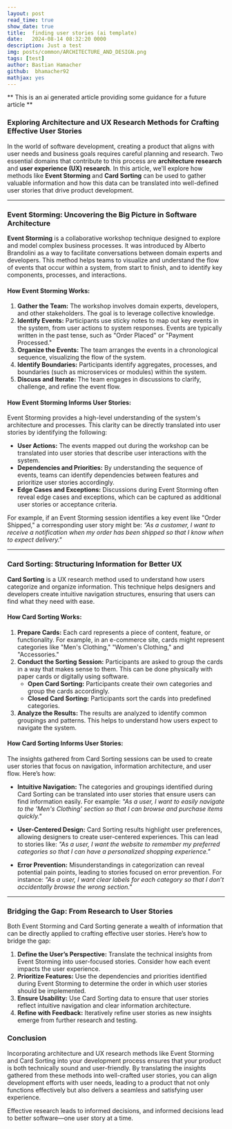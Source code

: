```yaml
---
layout: post
read_time: true
show_date: true
title:  finding user stories (ai template)
date:   2024-08-14 08:32:20 0000
description: Just a test
img: posts/common/ARCHITECTURE_AND_DESIGN.png 
tags: [test]
author: Bastian Hamacher
github:  bhamacher92
mathjax: yes
---
```


** This is an ai generated article providing some guidance for a future article **

### Exploring Architecture and UX Research Methods for Crafting Effective User Stories

In the world of software development, creating a product that aligns with user needs and business goals requires careful planning and research. Two essential domains that contribute to this process are **architecture research** and **user experience (UX) research**. In this article, we'll explore how methods like **Event Storming** and **Card Sorting** can be used to gather valuable information and how this data can be translated into well-defined user stories that drive product development.

---

### Event Storming: Uncovering the Big Picture in Software Architecture

**Event Storming** is a collaborative workshop technique designed to explore and model complex business processes. It was introduced by Alberto Brandolini as a way to facilitate conversations between domain experts and developers. This method helps teams to visualize and understand the flow of events that occur within a system, from start to finish, and to identify key components, processes, and interactions.

#### How Event Storming Works:

1. **Gather the Team:** The workshop involves domain experts, developers, and other stakeholders. The goal is to leverage collective knowledge.
2. **Identify Events:** Participants use sticky notes to map out key events in the system, from user actions to system responses. Events are typically written in the past tense, such as "Order Placed" or "Payment Processed."
3. **Organize the Events:** The team arranges the events in a chronological sequence, visualizing the flow of the system.
4. **Identify Boundaries:** Participants identify aggregates, processes, and boundaries (such as microservices or modules) within the system.
5. **Discuss and Iterate:** The team engages in discussions to clarify, challenge, and refine the event flow.

#### How Event Storming Informs User Stories:

Event Storming provides a high-level understanding of the system's architecture and processes. This clarity can be directly translated into user stories by identifying the following:

- **User Actions:** The events mapped out during the workshop can be translated into user stories that describe user interactions with the system.
- **Dependencies and Priorities:** By understanding the sequence of events, teams can identify dependencies between features and prioritize user stories accordingly.
- **Edge Cases and Exceptions:** Discussions during Event Storming often reveal edge cases and exceptions, which can be captured as additional user stories or acceptance criteria.

For example, if an Event Storming session identifies a key event like "Order Shipped," a corresponding user story might be: 
*"As a customer, I want to receive a notification when my order has been shipped so that I know when to expect delivery."*

---

### Card Sorting: Structuring Information for Better UX

**Card Sorting** is a UX research method used to understand how users categorize and organize information. This technique helps designers and developers create intuitive navigation structures, ensuring that users can find what they need with ease.

#### How Card Sorting Works:

1. **Prepare Cards:** Each card represents a piece of content, feature, or functionality. For example, in an e-commerce site, cards might represent categories like "Men's Clothing," "Women's Clothing," and "Accessories."
2. **Conduct the Sorting Session:** Participants are asked to group the cards in a way that makes sense to them. This can be done physically with paper cards or digitally using software.
   - **Open Card Sorting:** Participants create their own categories and group the cards accordingly.
   - **Closed Card Sorting:** Participants sort the cards into predefined categories.
3. **Analyze the Results:** The results are analyzed to identify common groupings and patterns. This helps to understand how users expect to navigate the system.

#### How Card Sorting Informs User Stories:

The insights gathered from Card Sorting sessions can be used to create user stories that focus on navigation, information architecture, and user flow. Here’s how:

- **Intuitive Navigation:** The categories and groupings identified during Card Sorting can be translated into user stories that ensure users can find information easily. For example: 
  *"As a user, I want to easily navigate to the 'Men's Clothing' section so that I can browse and purchase items quickly."*
  
- **User-Centered Design:** Card Sorting results highlight user preferences, allowing designers to create user-centered experiences. This can lead to stories like: 
  *"As a user, I want the website to remember my preferred categories so that I can have a personalized shopping experience."*
  
- **Error Prevention:** Misunderstandings in categorization can reveal potential pain points, leading to stories focused on error prevention. For instance: 
  *"As a user, I want clear labels for each category so that I don’t accidentally browse the wrong section."*

---

### Bridging the Gap: From Research to User Stories

Both Event Storming and Card Sorting generate a wealth of information that can be directly applied to crafting effective user stories. Here’s how to bridge the gap:

1. **Define the User’s Perspective:** Translate the technical insights from Event Storming into user-focused stories. Consider how each event impacts the user experience.
2. **Prioritize Features:** Use the dependencies and priorities identified during Event Storming to determine the order in which user stories should be implemented.
3. **Ensure Usability:** Use Card Sorting data to ensure that user stories reflect intuitive navigation and clear information architecture.
4. **Refine with Feedback:** Iteratively refine user stories as new insights emerge from further research and testing.

### Conclusion

Incorporating architecture and UX research methods like Event Storming and Card Sorting into your development process ensures that your product is both technically sound and user-friendly. By translating the insights gathered from these methods into well-crafted user stories, you can align development efforts with user needs, leading to a product that not only functions effectively but also delivers a seamless and satisfying user experience. 

Effective research leads to informed decisions, and informed decisions lead to better software—one user story at a time.
